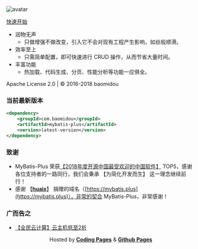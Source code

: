 ![avatar](https://mybatis.plus/img/logo.png)

[快速开始](https://mybatis.plus/guide/)

- 润物无声
  - 只做增强不做改变，引入它不会对现有工程产生影响，如丝般顺滑。
- 效率至上
  - 只需简单配置，即可快速进行 CRUD 操作，从而节省大量时间。
- 丰富功能
  - 热加载、代码生成、分页、性能分析等功能一应俱全。

Apache License 2.0 | © 2016-2018 baomidou

### 当前最新版本

```xml
<dependency>
    <groupId>com.baomidou</groupId>
    <artifactId>mybatis-plus</artifactId>
    <version>latest-version</version>
</dependency>
```

### 致谢
- MyBatis-Plus 荣获[【2018年度开源中国最受欢迎的中国软件】](https://www.oschina.net/question/2896879_2290300) TOP5，感谢各位支持者的一路同行，我们会秉承 【为简化开发而生】 这一理念继续前行！
- 感谢 【**[huaix](https://gitee.com/youthdream)**】 捐赠的域名（[https://mybatis.plus](https://mybatis.plus)），非常的契合 MyBatis-Plus，非常感谢！

### 广而告之
- [【全民云计算】云主机低至2折](https://promotion.aliyun.com/ntms/act/qwbk.html?userCode=5wbjwd1y)

<p align="center">
Hosted by <a href="https://pages.coding.me" target="_blank" style="font-weight:bold">Coding Pages</a> & <a href="https://pages.github.com" target="_blank" style="font-weight:bold">Github Pages</a>
</p>

